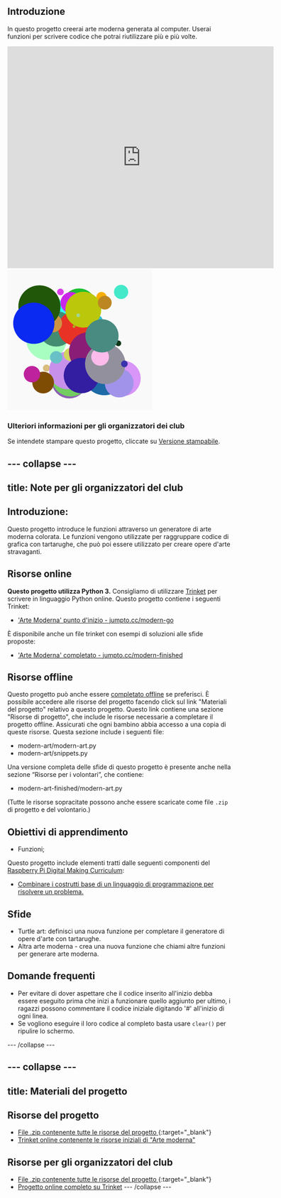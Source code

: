 ## Introduzione

In questo progetto creerai arte moderna generata al computer. Userai funzioni per scrivere codice che potrai riutilizzare più e più volte.

<div class="trinket">
  <iframe src="https://trinket.io/embed/python/47bbc2fc2b?outputOnly=true&start=result" width="600" height="500" frameborder="0" marginwidth="0" marginheight="0" allowfullscreen>
  </iframe>
  <img src="images/modern-finished.png">
</div>

### Ulteriori informazioni per gli organizzatori dei club

Se intendete stampare questo progetto, cliccate su [Versione stampabile](https://projects.raspberrypi.org/en/projects/modern-art/print).

## \--- collapse \---

## title: Note per gli organizzatori del club

## Introduzione:

Questo progetto introduce le funzioni attraverso un generatore di arte moderna colorata. Le funzioni vengono utilizzate per raggruppare codice di grafica con tartarughe, che può poi essere utilizzato per creare opere d'arte stravaganti.

## Risorse online

**Questo progetto utilizza Python 3.** Consigliamo di utilizzare [Trinket](https://trinket.io/) per scrivere in linguaggio Python online. Questo progetto contiene i seguenti Trinket:

* ['Arte Moderna' punto d'inizio - jumpto.cc/modern-go](http://jumpto.cc/modern-go)

È disponibile anche un file trinket con esempi di soluzioni alle sfide proposte:

* ['Arte Moderna' completato - jumpto.cc/modern-finished](https://rpf.io/modern-finished)

## Risorse offline

Questo progetto può anche essere [completato offline](https://www.codeclubprojects.org/en-GB/resources/python-working-offline/) se preferisci. È possibile accedere alle risorse del progetto facendo click sul link "Materiali del progetto" relativo a questo progetto. Questo link contiene una sezione "Risorse di progetto", che include le risorse necessarie a completare il progetto offline. Assicurati che ogni bambino abbia accesso a una copia di queste risorse. Questa sezione include i seguenti file:

* modern-art/modern-art.py
* modern-art/snippets.py

Una versione completa delle sfide di questo progetto è presente anche nella sezione “Risorse per i volontari”, che contiene:

* modern-art-finished/modern-art.py

(Tutte le risorse sopracitate possono anche essere scaricate come file `.zip ` di progetto e del volontario.)

## Obiettivi di apprendimento

* Funzioni;

Questo progetto include elementi tratti dalle seguenti componenti del [Raspberry Pi Digital Making Curriculum](http://rpf.io/curriculum):

* [Combinare i costrutti base di un linguaggio di programmazione per risolvere un problema.](https://www.raspberrypi.org/curriculum/programming/builder)

## Sfide

* Turtle art: definisci una nuova funzione per completare il generatore di opere d'arte con tartarughe.
* Altra arte moderna - crea una nuova funzione che chiami altre funzioni per generare arte moderna.

## Domande frequenti

* Per evitare di dover aspettare che il codice inserito all'inizio debba essere eseguito prima che inizi a funzionare quello aggiunto per ultimo, i ragazzi possono commentare il codice iniziale digitando '#' all'inizio di ogni linea.
* Se vogliono eseguire il loro codice al completo basta usare `clear()` per ripulire lo schermo. 

\--- /collapse \---

## \--- collapse \---

## title: Materiali del progetto

## Risorse del progetto

* [File .zip contenente tutte le risorse del progetto ](http://rpf.io/p/en/modern-art-go){:target="_blank"}
* [Trinket online contenente le risorse iniziali di "Arte moderna"](http://jumpto.cc/modern-go)

## Risorse per gli organizzatori del club

* [File .zip contenente tutte le risorse del progetto ](http://rpf.io/p/en/modern-art-get){:target="_blank"}
* [Progetto online completo su Trinket](https://trinket.io/python/47bbc2fc2b) \--- /collapse \---